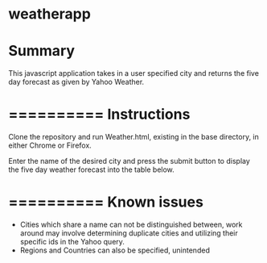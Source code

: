 weatherapp
==========
Summary
==========
This javascript application takes in a user specified city and returns the five day forecast as given by Yahoo Weather.

==========
Instructions
==========
Clone the repository and run Weather.html, existing in the base directory, in either Chrome or Firefox.

Enter the name of the desired city and press the submit button to display the five day weather forecast into the table below.


==========
Known issues
==========
- Cities which share a name can not be distinguished between, work around may involve determining duplicate cities and utilizing their specific ids in the Yahoo query.
- Regions and Countries can also be specified, unintended
